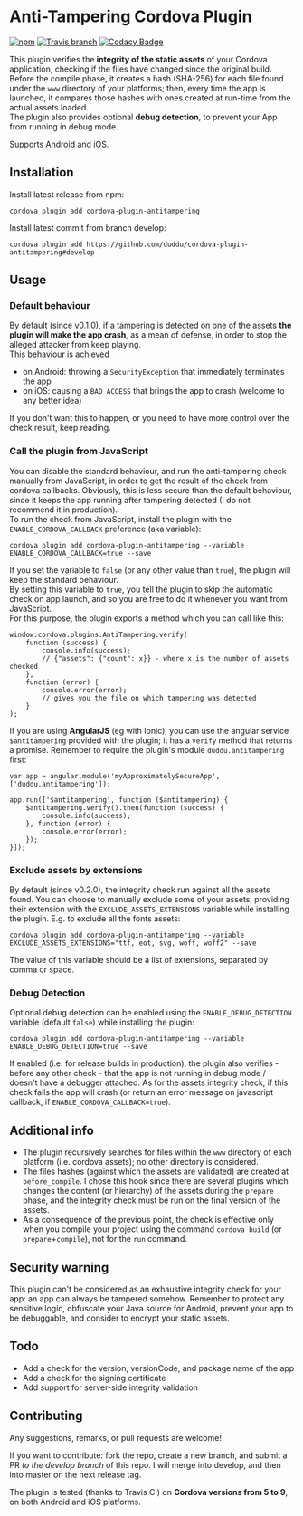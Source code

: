 Anti-Tampering Cordova Plugin
=============================

[![npm](https://img.shields.io/npm/v/cordova-plugin-antitampering.svg)](https://www.npmjs.com/package/cordova-plugin-antitampering)
[![Travis branch](https://img.shields.io/travis/duddu/cordova-plugin-antitampering/master.svg)](https://travis-ci.org/duddu/cordova-plugin-antitampering)
[![Codacy Badge](https://api.codacy.com/project/badge/Grade/596be7addc734ba9979e66713d237052)](https://www.codacy.com/app/duddu/cordova-plugin-antitampering?utm_source=github.com&amp;utm_medium=referral&amp;utm_content=duddu/cordova-plugin-antitampering&amp;utm_campaign=Badge_Grade)

This plugin verifies the **integrity of the static assets** of your Cordova application, checking if the files have changed since the original build.  
Before the compile phase, it creates a hash (SHA-256) for each file found under the `www` directory of your platforms; then, every time the app is launched, it compares those hashes with ones created at run-time from the actual assets loaded.  
The plugin also provides optional **debug detection**, to prevent your App from running in debug mode.  

Supports Android and iOS.

## Installation

Install latest release from npm:

    cordova plugin add cordova-plugin-antitampering

Install latest commit from branch develop:

    cordova plugin add https://github.com/duddu/cordova-plugin-antitampering#develop

## Usage

### Default behaviour

By default (since v0.1.0), if a tampering is detected on one of the assets **the plugin will make the app crash**, as a mean of defense, in order to stop the alleged attacker from keep playing.  
This behaviour is achieved
- on Android: throwing a `SecurityException` that immediately terminates the app
- on iOS: causing a `BAD ACCESS` that brings the app to crash (welcome to any better idea)

If you don't want this to happen, or you need to have more control over the check result, keep reading.

### Call the plugin from JavaScript

You can disable the standard behaviour, and run the anti-tampering check manually from JavaScript, in order to get the result of the check from cordova callbacks. Obviously, this is less secure than the default behaviour, since it keeps the app running after tampering detected (I do not recommend it in production).  
To run the check from JavaScript, install the plugin with the `ENABLE_CORDOVA_CALLBACK` preference (aka variable):

    cordova plugin add cordova-plugin-antitampering --variable ENABLE_CORDOVA_CALLBACK=true --save

If you set the variable to `false` (or any other value than `true`), the plugin will keep the standard behaviour.  
By setting this variable to `true`, you tell the plugin to skip the automatic check on app launch, and so you are free to do it whenever you want from JavaScript.  
For this purpose, the plugin exports a method which you can call like this:

    window.cordova.plugins.AntiTampering.verify(
        function (success) {
            console.info(success);
            // {"assets": {"count": x}} - where x is the number of assets checked
        },
        function (error) {
            console.error(error);
            // gives you the file on which tampering was detected
        }
    );

If you are using **AngularJS** (eg with Ionic), you can use the angular service `$antitampering` provided with the plugin; it has a `verify` method that returns a promise. Remember to require the plugin's module `duddu.antitampering` first:

    var app = angular.module('myApproximatelySecureApp', ['duddu.antitampering']);

    app.run(['$antitampering', function ($antitampering) {
        $antitampering.verify().then(function (success) {
            console.info(success);
        }, function (error) {
            console.error(error);
        });
    }]);

### Exclude assets by extensions

By default (since v0.2.0), the integrity check run against all the assets found. You can choose to manually exclude some of your assets, providing their extension with the `EXCLUDE_ASSETS_EXTENSIONS` variable while installing the plugin. E.g. to exclude all the fonts assets:

    cordova plugin add cordova-plugin-antitampering --variable EXCLUDE_ASSETS_EXTENSIONS="ttf, eot, svg, woff, woff2" --save

The value of this variable should be a list of extensions, separated by comma or space. 

### Debug Detection

Optional debug detection can be enabled using the `ENABLE_DEBUG_DETECTION` variable (default `false`) while installing the plugin:

    cordova plugin add cordova-plugin-antitampering --variable ENABLE_DEBUG_DETECTION=true --save

If enabled (i.e. for release builds in production), the plugin also verifies - before any other check - that the app is not running in debug mode / doesn't have a debugger attached. As for the assets integrity check, if this check fails the app will crash (or return an error message on javascript callback, if `ENABLE_CORDOVA_CALLBACK=true`). 

## Additional info

- The plugin recursively searches for files within the `www` directory of each platform (i.e. cordova assets); no other directory is considered.
- The files hashes (against which the assets are validated) are created at `before_compile`. I chose this hook since there are several plugins which changes the content (or hierarchy) of the assets during the `prepare` phase, and the integrity check must be run on the final version of the assets.
- As a consequence of the previous point, the check is effective only when you compile your project using the command `cordova build` (or `prepare`+`compile`), not for the `run` command.

## Security warning

This plugin can't be considered as an exhaustive integrity check for your app: an app can always be tampered somehow. Remember to protect any sensitive logic, obfuscate your Java source for Android, prevent your app to be debuggable, and consider to encrypt your static assets.

## Todo

- Add a check for the version, versionCode, and package name of the app
- Add a check for the signing certificate
- Add support for server-side integrity validation

## Contributing

Any suggestions, remarks, or pull requests are welcome!

If you want to contribute: fork the repo, create a new branch, and submit a PR *to the develop branch* of this repo. I will merge into develop, and then into master on the next release tag.

The plugin is tested (thanks to Travis CI) on **Cordova versions from 5 to 9**, on both Android and iOS platforms.